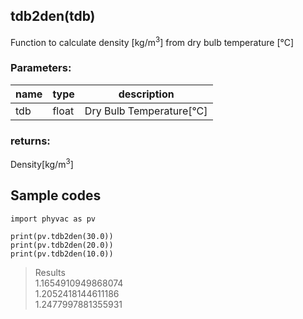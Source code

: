 ## tdb2den(tdb)
Function to calculate density [kg/m<sup>3</sup>] from dry bulb temperature [&deg;C]    
### Parameters:
|  name  |  type  | description |
| ---- | ---- | ---- |
|tdb|float|Dry Bulb Temperature[&deg;C]|
  
### returns:
Density[kg/m<sup>3</sup>]
  
## Sample codes  
```
import phyvac as pv

print(pv.tdb2den(30.0))
print(pv.tdb2den(20.0))
print(pv.tdb2den(10.0))
```
> Results  
> 1.1654910949868074  
> 1.2052418144611186  
> 1.2477997881355931  
